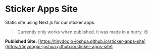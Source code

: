 Sticker Apps Site
=================

Static site using Next.js for our sticker apps.

> Currently only works when published. It was made in a hurry. 😉

**Published Site:** [https://tinydogio-joshua.github.io/sticker-apps-site](https://tinydogio-joshua.github.io/sticker-apps-site)
